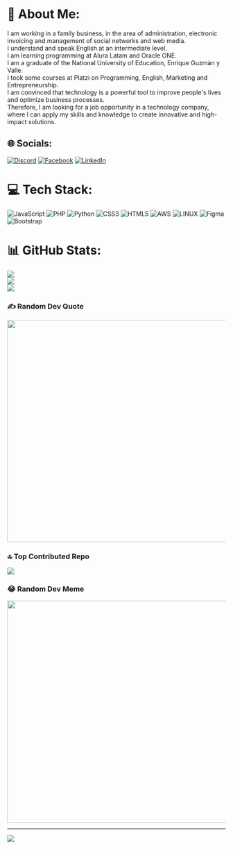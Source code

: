 # 💫 About Me:
I am working in a family business, in the area of administration, electronic invoicing and management of social networks and web media.<br>I understand and speak English at an intermediate level.<br>I am learning programming at Alura Latam and Oracle ONE.<br>I am a graduate of the National University of Education, Enrique Guzmán y Valle.<br>I took some courses at Platzi on Programming, English, Marketing and Entrepreneurship.<br>I am convinced that technology is a powerful tool to improve people's lives and optimize business processes. <br>Therefore, I am looking for a job opportunity in a technology company, where I can apply my skills and knowledge to create innovative and high-impact solutions.<br>


## 🌐 Socials:
[![Discord](https://img.shields.io/badge/Discord-%237289DA.svg?logo=discord&logoColor=white)](https://discord.gg/Srj0x#3415) [![Facebook](https://img.shields.io/badge/Facebook-%231877F2.svg?logo=Facebook&logoColor=white)](https://www.facebook.com/Rody.rnino/) [![LinkedIn](https://img.shields.io/badge/LinkedIn-%230077B5.svg?logo=linkedin&logoColor=white)](https://linkedin.com/in/rody-r-nino/) 

# 💻 Tech Stack:
![JavaScript](https://img.shields.io/badge/javascript-%23323330.svg?style=for-the-badge&logo=javascript&logoColor=%23F7DF1E) ![PHP](https://img.shields.io/badge/php-%23777BB4.svg?style=for-the-badge&logo=php&logoColor=white) ![Python](https://img.shields.io/badge/python-3670A0?style=for-the-badge&logo=python&logoColor=ffdd54) ![CSS3](https://img.shields.io/badge/css3-%231572B6.svg?style=for-the-badge&logo=css3&logoColor=white) ![HTML5](https://img.shields.io/badge/html5-%23E34F26.svg?style=for-the-badge&logo=html5&logoColor=white) ![AWS](https://img.shields.io/badge/AWS-%23FF9900.svg?style=for-the-badge&logo=amazon-aws&logoColor=white) ![LINUX](https://img.shields.io/badge/Linux-FCC624?style=for-the-badge&logo=linux&logoColor=black) 	![Figma](https://img.shields.io/badge/figma-%23F24E1E.svg?style=for-the-badge&logo=figma&logoColor=white) ![Bootstrap](https://img.shields.io/badge/bootstrap-%23563D7C.svg?style=for-the-badge&logo=bootstrap&logoColor=white)
# 📊 GitHub Stats:
![](https://github-readme-stats.vercel.app/api?username=Srj0x&theme=tokyonight&hide_border=false&include_all_commits=false&count_private=false)<br/>
![](https://github-readme-streak-stats.herokuapp.com/?user=Srj0x&theme=tokyonight&hide_border=false)<br/>
![](https://github-readme-stats.vercel.app/api/top-langs/?username=Srj0x&theme=tokyonight&hide_border=false&include_all_commits=false&count_private=false&layout=compact)

### ✍️ Random Dev Quote
<img src="https://rm.up.railway.app/" width="512px"/>

### 🔝 Top Contributed Repo
![](https://github-contributor-stats.vercel.app/api?username=Srj0x&limit=5&theme=dark&combine_all_yearly_contributions=true)

### 😂 Random Dev Meme
<img src="https://rm.up.railway.app/" width="512px"/>

---
[![](https://visitcount.itsvg.in/api?id=Srj0x&icon=0&color=0)](https://visitcount.itsvg.in)

<!-- Proudly created with GPRM ( https://gprm.itsvg.in ) -->
